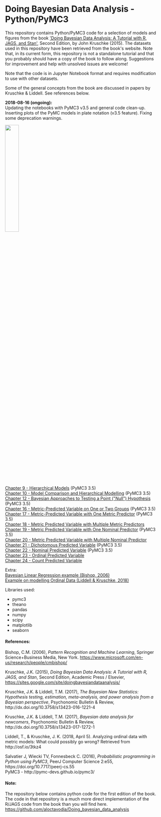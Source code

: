 # Doing Bayesian Data Analysis - Python/PyMC3
This repository contains Python/PyMC3 code for a selection of models and figures from the book <A target="_blank" href='https://sites.google.com/site/doingbayesiandataanalysis/'>'Doing Bayesian Data Analysis: A Tutorial with R, JAGS, and Stan'</A>, Second Edition, by John Kruschke (2015).
The datasets used in this repository have been retrieved from the book's website. Note that, in its current form, this repository is not a standalone tutorial and that you probably should have a copy of the book to follow along. Suggestions for improvement and help with unsolved issues are welcome!<P>
Note that the code is in Jupyter Notebook format and requires modification to use with other datasets.<P>
Some of the general concepts from the book are discussed in papers by Kruschke & Liddell. See references below.
</P>

**2018-08-16 (ongoing):**  
Updating the notebooks with PyMC3 v3.5 and general code clean-up. Inserting plots of the PyMC models in plate notation (v3.5 feature). Fixing some deprecation warnings.
 
</P>
<IMG src='https://9b8e0032-a-62cb3a1a-s-sites.googlegroups.com/site/doingbayesiandataanalysis/what-s-new-in-2nd-ed/CoverDBDA2E-FrontOnly-600wide.png' height=30% width=30%><P>
<A href='http://nbviewer.jupyter.org/github/JWarmenhoven/DBDA-python/blob/master/Notebooks/Chapter%209.ipynb'>Chapter 9 - Hierarchical Models</A> (PyMC3 3.5)<BR>
<A href='http://nbviewer.jupyter.org/github/JWarmenhoven/DBDA-python/blob/master/Notebooks/Chapter%2010.ipynb'>Chapter 10 - Model Comparison and Hierarchical Modelling</A> (PyMC3 3.5)<BR>
<A href='http://nbviewer.jupyter.org/github/JWarmenhoven/DBDA-python/blob/master/Notebooks/Chapter%2012.ipynb'>Chapter 12 - Bayesian Approaches to Testing a Point ("Null") Hypothesis</A> (PyMC3 3.5)<BR>
<A href='http://nbviewer.jupyter.org/github/JWarmenhoven/DBDA-python/blob/master/Notebooks/Chapter%2016.ipynb'>Chapter 16 - Metric-Predicted Variable on One or Two Groups</A> (PyMC3 3.5)<BR>
<A href='http://nbviewer.jupyter.org/github/JWarmenhoven/DBDA-python/blob/master/Notebooks/Chapter%2017.ipynb'>Chapter 17 - Metric-Predicted Variable with One Metric Predictor</A> (PyMC3 3.5)<BR>
<A href='http://nbviewer.jupyter.org/github/JWarmenhoven/DBDA-python/blob/master/Notebooks/Chapter%2018.ipynb'>Chapter 18 - Metric Predicted Variable with Multiple Metric Predictors</A><BR>
<A href='http://nbviewer.jupyter.org/github/JWarmenhoven/DBDA-python/blob/master/Notebooks/Chapter%2019.ipynb'>Chapter 19 - Metric Predicted Variable with One Nominal Predictor</A> (PyMC3 3.5)<BR>
<A href='http://nbviewer.jupyter.org/github/JWarmenhoven/DBDA-python/blob/master/Notebooks/Chapter%2020.ipynb'>Chapter 20 - Metric Predicted Variable with Multiple Nominal Predictor</A><BR>
<A href='http://nbviewer.jupyter.org/github/JWarmenhoven/DBDA-python/blob/master/Notebooks/Chapter%2021.ipynb'>Chapter 21 - Dichotomous Predicted Variable</A> (PyMC3 3.5)<BR>
<A href='http://nbviewer.jupyter.org/github/JWarmenhoven/DBDA-python/blob/master/Notebooks/Chapter%2022.ipynb'>Chapter 22 - Nominal Predicted Variable</A> (PyMC3 3.5)<BR>
<A href='http://nbviewer.jupyter.org/github/JWarmenhoven/DBDA-python/blob/master/Notebooks/Chapter%2023.ipynb'>Chapter 23 - Ordinal Predicted Variable</A><BR>
<A href='http://nbviewer.jupyter.org/github/JWarmenhoven/DBDA-python/blob/master/Notebooks/Chapter%2024.ipynb'>Chapter 24 - Count Predicted Variable</A>
<P>
Extra:<BR>
<A href='http://nbviewer.jupyter.org/github/JWarmenhoven/Various-Machine-Learning-bits/blob/master/Bayesian%20Linear%20Regression.ipynb'>Bayesian Linear Regression example (Bishop, 2006)</A><BR>
<A href='http://nbviewer.jupyter.org/github/JWarmenhoven/DBDA-python/blob/master/Notebooks/Ordinal%20Model_Kruschke_Liddell.ipynb'>Example on modelling Ordinal Data (Liddell & Kruschke, 2018)</A>
<P>
Libraries used:

 - pymc3
 - theano
 - pandas
 - numpy
 - scipy
 - matplotlib
 - seaborn  

#### References:
Bishop, C.M. (2006), <I>Pattern Recognition and Machine Learning</I>, Springer Science+Business Media, New York. https://www.microsoft.com/en-us/research/people/cmbishop/<P>
Kruschke, J.K. (2015), <I>Doing Bayesian Data Analysis: A Tutorial with R, JAGS, and Stan</I>, Second Edition, Academic Press / Elsevier, https://sites.google.com/site/doingbayesiandataanalysis/
<P>
Kruschke, J.K. & Liddell, T.M. (2017), <I>The Bayesian New Statistics: Hypothesis testing, estimation, meta-analysis, and power analysis from a Bayesian perspective</I>, Psychonomic Bulletin & Review, http://dx.doi.org/10.3758/s13423-016-1221-4
<P>
Kruschke, J.K. & Liddell, T.M. (2017), <I>Bayesian data analysis for newcomers</I>, Psychonomic Bulletin & Review, http://dx.doi.org/10.3758/s13423-017-1272-1
<P>
Liddell, T., & Kruschke, J. K. (2018, April 5). Analyzing ordinal data with metric models: What could possibly go wrong? Retrieved from http://osf.io/3tkz4 
 <P>
Salvatier J, Wiecki TV, Fonnesbeck C. (2016), <I>Probabilistic programming in Python using PyMC3</I>, PeerJ Computer Science 2:e55, https://doi.org/10.7717/peerj-cs.55 <BR>
PyMC3 - http://pymc-devs.github.io/pymc3/

#### Note:
The repository below contains python code for the first edition of the book. The code in that repository is a much more direct implementation of the R/JAGS code from the book than you will find here.<BR>
https://github.com/aloctavodia/Doing_bayesian_data_analysis
